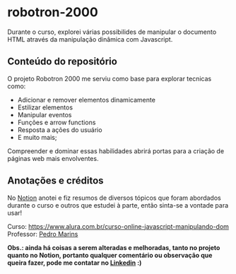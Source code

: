 # robotron-2000

Durante o curso, explorei várias possibilides de manipular o documento HTML através da manipulação dinâmica com Javascript. 

## Conteúdo do repositório
O projeto Robotron 2000 me serviu como base para explorar tecnicas como:

<ul>
 <li>
   Adicionar e remover elementos dinamicamente
 </li>
 <li>
   Estilizar elementos 
 </li>
 <li>
   Manipular eventos
 </li>
 <li>
   Funções e arrow functions
 </li>
 <li>
   Resposta a ações do usuário
 </li>
 <li>
   E muito mais;
 </li>
</ul>

 Compreender e dominar essas habilidades abrirá portas para a criação de páginas web mais envolventes.

## Anotações e créditos

No [Notion]([https://www.notion.so/JavaScript-Manipulando-o-DOM-0e2a2fd44a4f4c51a586148e3876fa92?pvs=4](https://excessive-jade-242.notion.site/JavaScript-Manipulando-o-DOM-0e2a2fd44a4f4c51a586148e3876fa92)https://excessive-jade-242.notion.site/JavaScript-Manipulando-o-DOM-0e2a2fd44a4f4c51a586148e3876fa92]) anotei e fiz resumos de diversos tópicos que foram abordados durante o curso e outros que estudei à parte, então sinta-se a vontade para usar!

Curso: <https://www.alura.com.br/curso-online-javascript-manipulando-dom> <br> 
Professor: [Pedro Marins](https://www.linkedin.com/in/pedromarins/)

 <strong>Obs.: ainda há coisas a serem alteradas e melhoradas, tanto no projeto quanto no Notion, portanto qualquer comentário ou observação que queira fazer, pode me contatar no [Linkedin](https://www.linkedin.com/in/marina-gabrielly-a87156218/) :)</strong>
